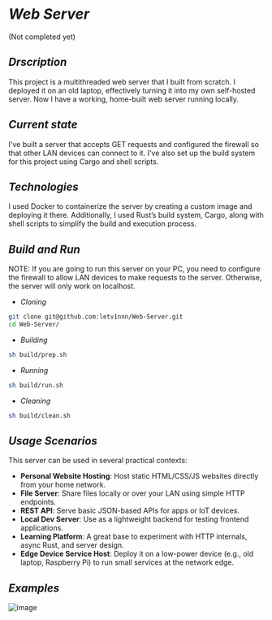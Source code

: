 # ***Web Server***
(Not completed yet)

## *Drscription*
This project is a multithreaded web server that I built from scratch. I deployed it on an old laptop, effectively turning it into my own self-hosted server. Now I have a working, home-built web server running locally.

## *Current state*
I've built a server that accepts GET requests and configured the firewall so that other LAN devices can connect to it. I've also set up the build system for this project using Cargo and shell scripts.

## *Technologies*
I used Docker to containerize the server by creating a custom image and deploying it there. Additionally, I used Rust’s build system, Cargo, along with shell scripts to simplify the build and execution process.

## *Build and Run*
NOTE: If you are going to run this server on your PC, you need to configure the firewall to allow LAN devices to make requests to the server. Otherwise, the server will only work on localhost.
- *Cloning*
```bash
git clone git@github.com:letv1nnn/Web-Server.git
cd Web-Server/
```
- *Building*
```bash
sh build/prep.sh
```
- *Running*
```bash
sh build/run.sh
```
- *Cleaning*
```bash
sh build/clean.sh
```

## *Usage Scenarios*
This server can be used in several practical contexts:

- **Personal Website Hosting**: Host static HTML/CSS/JS websites directly from your home network.
- **File Server**: Share files locally or over your LAN using simple HTTP endpoints.
- **REST API**: Serve basic JSON-based APIs for apps or IoT devices.
- **Local Dev Server**: Use as a lightweight backend for testing frontend applications.
- **Learning Platform**: A great base to experiment with HTTP internals, async Rust, and server design.
- **Edge Device Service Host**: Deploy it on a low-power device (e.g., old laptop, Raspberry Pi) to run small services at the network edge.

## *Examples*
![image](https://github.com/user-attachments/assets/326b20fa-438d-4dd4-b7cb-9edb51d61e64)

